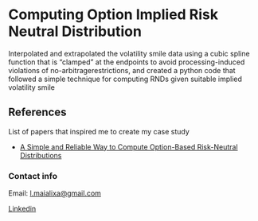 # Computing Option Implied Risk Neutral Distribution

Interpolated and extrapolated the volatility smile data using a cubic spline function that is “clamped” at the endpoints to avoid processing-induced violations of no-arbitragerestrictions, and created a python code that followed a simple technique for computing RNDs given suitable implied volatility smile

## References

List of papers that inspired me to create my case study 
- [A Simple and Reliable Way to Compute Option-Based Risk-Neutral Distributions](https://www.newyorkfed.org/medialibrary/media/research/staff_reports/sr677.pdf)


### Contact info
Email: l.maialixa@gmail.com

[Linkedin](https://www.linkedin.com/in/lucasmaialixa/)




